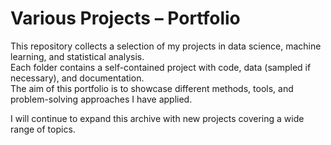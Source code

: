 # Various Projects – Portfolio

This repository collects a selection of my projects in data science, machine learning, and statistical analysis.  
Each folder contains a self-contained project with code, data (sampled if necessary), and documentation.  
The aim of this portfolio is to showcase different methods, tools, and problem-solving approaches I have applied.

I will continue to expand this archive with new projects covering a wide range of topics.

